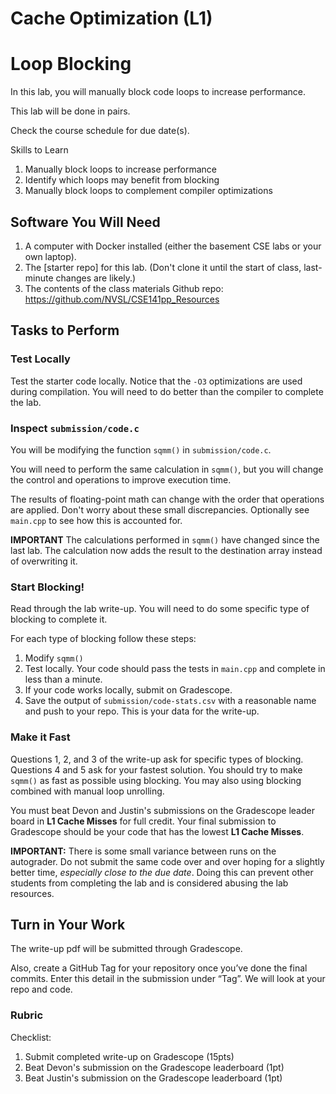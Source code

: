 # Cache Optimization (L1)

# Loop Blocking

In this lab, you will manually block code loops to increase performance.

This lab will be done in pairs.

Check the course schedule for due date(s).

Skills to Learn

1. Manually block loops to increase performance
2. Identify which loops may benefit from blocking
3. Manually block loops to complement compiler optimizations


## Software You Will Need

1. A computer with Docker installed (either the basement CSE labs or your own laptop).
2. The [starter repo] for this lab. (Don't clone it until the start of class, last-minute changes are likely.)
3. The contents of the class materials Github repo: https://github.com/NVSL/CSE141pp_Resources

## Tasks to Perform

### Test Locally

Test the starter code locally. Notice that the `-O3` optimizations are used during compilation. You will need to do better than the compiler to complete the lab.

### Inspect `submission/code.c`

You will be modifying the function `sqmm()` in `submission/code.c`.

You will need to perform the same calculation in `sqmm()`, but you will change the control and operations to improve execution time.

The results of floating-point math can change with the order that operations are applied. Don't worry about these small discrepancies. Optionally see `main.cpp` to see how this is accounted for.

__IMPORTANT__ The calculations performed in `sqmm()` have changed since the last lab. The calculation now adds the result to the destination array instead of overwriting it.

### Start Blocking!

Read through the lab write-up. You will need to do some specific type of blocking to complete it.

For each type of blocking follow these steps: 
1. Modify `sqmm()`
2. Test locally. Your code should pass the tests in `main.cpp` and complete in less than a minute.
3. If your code works locally, submit on Gradescope.
4. Save the output of `submission/code-stats.csv` with a reasonable name and push to your repo. This is your data for the write-up.

### Make it Fast

Questions 1, 2, and 3  of the write-up ask for specific types of blocking. Questions 4 and 5 ask for your fastest solution.
You should try to make `sqmm()` as fast as possible using blocking. You may also using blocking combined with manual loop unrolling.

You must beat Devon and Justin's submissions on the Gradescope leader board in __L1 Cache Misses__ for full credit. Your final submission to Gradescope should be your code that has the lowest __L1 Cache Misses__.

__IMPORTANT:__ There is some small variance between runs on the autograder. Do not submit the same code over and over hoping for a slightly better time, _especially close to the due date_. Doing this can prevent other students from completing the lab and is considered abusing the lab resources.

## Turn in Your Work
The write-up pdf will be submitted through Gradescope.

Also, create a GitHub Tag for your repository once you’ve done the final commits. 
Enter this detail in the submission under “Tag”.
We will look at your repo and code.

### Rubric

Checklist:

1. Submit completed write-up on Gradescope (15pts)
2. Beat Devon's submission on the Gradescope leaderboard (1pt)
3. Beat Justin's submission on the Gradescope leaderboard (1pt)



